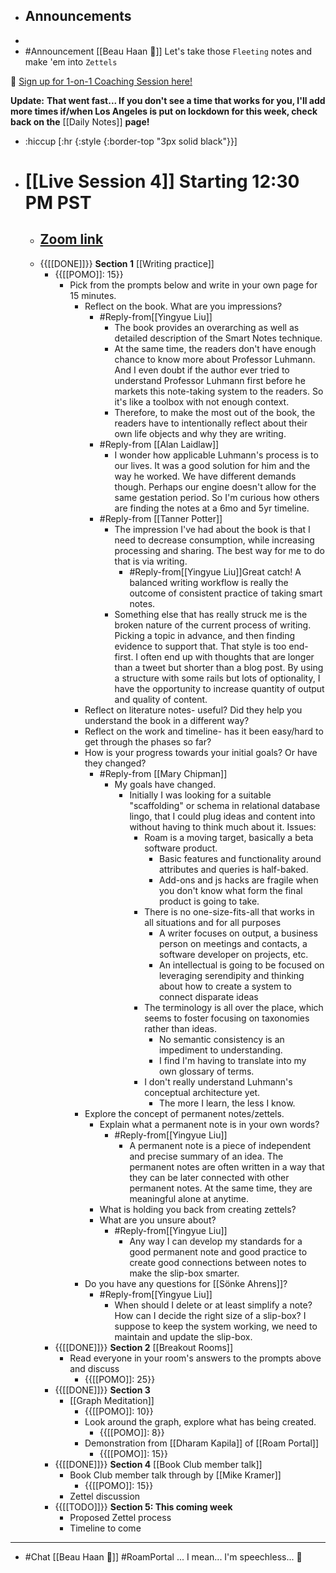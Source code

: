- ## Announcements
- 
- #Announcement [[Beau Haan 📌]] Let's take those `Fleeting` notes and make 'em into `Zettels`

📆 [Sign up for 1-on-1 Coaching Session here!](https://calendly.com/beauhaan/zettelkasten)

**Update:** __That went fast... If you don't see a time that works for you, I'll add more times if/when Los Angeles is put on lockdown for this week, check back on the__ [[Daily Notes]] __page!__
- :hiccup [:hr {:style {:border-top "3px solid black"}}]
- # [[Live Session 4]] Starting 12:30 PM PST
    - ## [Zoom link](https://us02web.zoom.us/j/89237673554?pwd=SGM0WkZpd1ZFTndIa3ZuZEFyemxnQT09)
    - {{[[DONE]]}} **Section 1** [[Writing practice]]
        - {{[[POMO]]: 15}}
            - Pick from the prompts below and write in your own page for 15 minutes.
                - Reflect on the book.  What are you impressions? 
                    - #Reply-from[[Yingyue Liu]]
                        - The book provides an overarching as well as detailed description of the Smart Notes technique. 
                        - At the same time, the readers don't have enough chance to know more about Professor Luhmann. And I even doubt if the author ever tried to understand Professor Luhmann first before he markets this note-taking system to the readers. So it's like a toolbox with not enough context.
                        - Therefore, to make the most out of the book, the readers have to intentionally reflect about their own life objects and why they are writing.
                    - #Reply-from [[Alan Laidlaw]]
                        - I wonder how applicable Luhmann's process is to our lives. It was a good solution for him and the way he worked. We have different demands though. Perhaps our engine doesn't allow for the same gestation period. So I'm curious how others are finding the notes at a 6mo and 5yr timeline.
                    - #Reply-from [[Tanner Potter]]
                        - The impression I've had about the book is that I need to decrease consumption, while increasing processing and sharing. The best way for me to do that is via writing.
                            - #Reply-from[[Yingyue Liu]]Great catch! A balanced writing workflow is really the outcome of consistent practice of taking smart notes.
                        - Something else that has really struck me is the broken nature of the current process of writing. Picking a topic in advance, and then finding evidence to support that. That style is too end-first. I often end up with thoughts that are longer than a tweet but shorter than a blog post. By using a structure with some rails but lots of optionality, I have the opportunity to increase quantity of output and quality of content.  
                - Reflect on literature notes- useful? Did they help you understand the book in a different way? 
                - Reflect on the work and timeline- has it been easy/hard to get through the phases so far? 
                - How is your progress towards your initial goals? Or have they changed?
                    - #Reply-from [[Mary Chipman]]
                        - My goals have changed.
                            - Initially I was looking for a suitable "scaffolding" or schema in relational database lingo, that I could plug ideas and content into without having to think much about it. Issues:
                                - Roam is a moving target, basically a beta software product.
                                    - Basic features and functionality around attributes and queries is half-baked.
                                    - Add-ons and js hacks are fragile when you don't know what form the final product is going to take.
                                - There is no one-size-fits-all that works in all situations and for all purposes
                                    - A writer focuses on output, a business person on meetings and contacts, a software developer on projects, etc.
                                    - An intellectual is going to be focused on leveraging serendipity and thinking about how to create a system to connect disparate ideas
                                - The terminology is all over the place, which seems to foster focusing on taxonomies rather than ideas.
                                    - No semantic consistency is an impediment to understanding.
                                    - I find I'm having to translate into my own glossary of terms.
                                - I don't really understand Luhmann's conceptual architecture yet.
                                    - The more I learn, the less I know.
                - Explore the concept of permanent notes/zettels.
                    - Explain what a permanent note is in your own words?
                        - #Reply-from[[Yingyue Liu]]
                            - A permanent note is a piece of independent and precise summary of an idea. The permanent notes are often written in a way that they can be later connected with other permanent notes. At the same time, they are meaningful alone at anytime.
                    - What is holding you back from creating zettels?
                    - What are you unsure about? 
                        - #Reply-from[[Yingyue Liu]]
                            - Any way I can develop my standards for a good permanent note and good practice to create good connections between notes to make the slip-box smarter. 
                - Do you have any questions for [[Sönke Ahrens]]?
                    - #Reply-from[[Yingyue Liu]]
                        - When should I delete or at least simplify a note? How can I decide the right size of a slip-box? I suppose to keep the system working, we need to maintain and update the slip-box.
        - {{[[DONE]]}} **Section 2** [[Breakout Rooms]]
            - Read everyone in your room's answers to the prompts above and discuss
                - {{[[POMO]]: 25}}
        - {{[[DONE]]}} **Section 3** 
            - [[Graph Meditation]]
                - {{[[POMO]]: 10}}
                - Look around the graph, explore what has being created.
                    - {{[[POMO]]: 8}}
                - Demonstration from [[Dharam Kapila]] of [[Roam Portal]]
                    - {{[[POMO]]: 15}}
        - {{[[DONE]]}} **Section 4** [[Book Club member talk]]
            - Book Club member talk through by [[Mike Kramer]] 
                - {{[[POMO]]: 15}}
            - Zettel discussion 
        - {{[[TODO]]}} **Section 5: This coming week**
            - Proposed Zettel process
            - Timeline to come
- -------------------
- #Chat [[Beau Haan 📌]] #RoamPortal ... I mean... I'm speechless... 🤯
